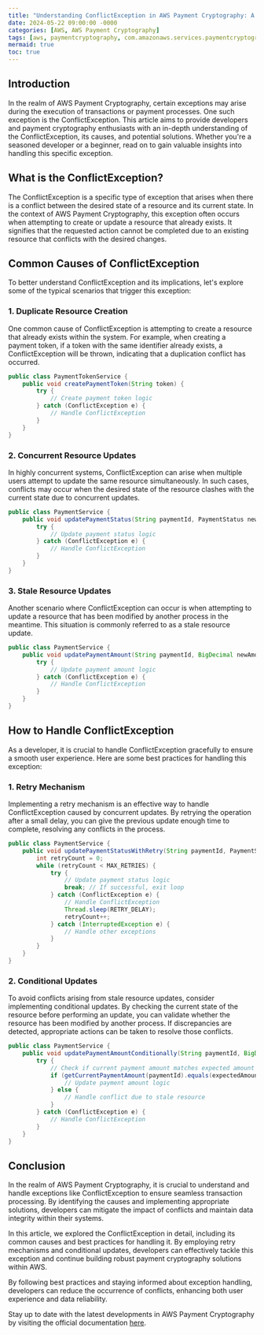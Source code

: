 ```yaml
---
title: "Understanding ConflictException in AWS Payment Cryptography: A Comprehensive Guide"
date: 2024-05-22 09:00:00 -0000
categories: [AWS, AWS Payment Cryptography]
tags: [aws, paymentcryptography, com.amazonaws.services.paymentcryptography.model]
mermaid: true
toc: true
---
```



## Introduction
In the realm of AWS Payment Cryptography, certain exceptions may arise during the execution of transactions or payment processes. One such exception is the ConflictException. This article aims to provide developers and payment cryptography enthusiasts with an in-depth understanding of the ConflictException, its causes, and potential solutions. Whether you're a seasoned developer or a beginner, read on to gain valuable insights into handling this specific exception.

## What is the ConflictException?
The ConflictException is a specific type of exception that arises when there is a conflict between the desired state of a resource and its current state. In the context of AWS Payment Cryptography, this exception often occurs when attempting to create or update a resource that already exists. It signifies that the requested action cannot be completed due to an existing resource that conflicts with the desired changes.

## Common Causes of ConflictException
To better understand ConflictException and its implications, let's explore some of the typical scenarios that trigger this exception:

### 1. Duplicate Resource Creation
One common cause of ConflictException is attempting to create a resource that already exists within the system. For example, when creating a payment token, if a token with the same identifier already exists, a ConflictException will be thrown, indicating that a duplication conflict has occurred.

```java
public class PaymentTokenService {
    public void createPaymentToken(String token) {
        try {
            // Create payment token logic
        } catch (ConflictException e) {
            // Handle ConflictException
        }
    }
}
```

### 2. Concurrent Resource Updates
In highly concurrent systems, ConflictException can arise when multiple users attempt to update the same resource simultaneously. In such cases, conflicts may occur when the desired state of the resource clashes with the current state due to concurrent updates. 

```java
public class PaymentService {
    public void updatePaymentStatus(String paymentId, PaymentStatus newStatus) {
        try {
            // Update payment status logic
        } catch (ConflictException e) {
            // Handle ConflictException
        }
    }
}
```

### 3. Stale Resource Updates
Another scenario where ConflictException can occur is when attempting to update a resource that has been modified by another process in the meantime. This situation is commonly referred to as a stale resource update. 

```java
public class PaymentService {
    public void updatePaymentAmount(String paymentId, BigDecimal newAmount) {
        try {
            // Update payment amount logic
        } catch (ConflictException e) {
            // Handle ConflictException
        }
    }
}
```

## How to Handle ConflictException
As a developer, it is crucial to handle ConflictException gracefully to ensure a smooth user experience. Here are some best practices for handling this exception:

### 1. Retry Mechanism
Implementing a retry mechanism is an effective way to handle ConflictException caused by concurrent updates. By retrying the operation after a small delay, you can give the previous update enough time to complete, resolving any conflicts in the process.

```java
public class PaymentService {
    public void updatePaymentStatusWithRetry(String paymentId, PaymentStatus newStatus) {
        int retryCount = 0;
        while (retryCount < MAX_RETRIES) {
            try {
                // Update payment status logic
                break; // If successful, exit loop
            } catch (ConflictException e) {
                // Handle ConflictException
                Thread.sleep(RETRY_DELAY);
                retryCount++;
            } catch (InterruptedException e) {
                // Handle other exceptions
            }
        }
    }
}
```

### 2. Conditional Updates
To avoid conflicts arising from stale resource updates, consider implementing conditional updates. By checking the current state of the resource before performing an update, you can validate whether the resource has been modified by another process. If discrepancies are detected, appropriate actions can be taken to resolve those conflicts.

```java
public class PaymentService {
    public void updatePaymentAmountConditionally(String paymentId, BigDecimal newAmount, BigDecimal expectedAmount) {
        try {
            // Check if current payment amount matches expected amount
            if (getCurrentPaymentAmount(paymentId).equals(expectedAmount)) {
                // Update payment amount logic
            } else {
                // Handle conflict due to stale resource
            }
        } catch (ConflictException e) {
            // Handle ConflictException
        }
    }
}
```

## Conclusion
In the realm of AWS Payment Cryptography, it is crucial to understand and handle exceptions like ConflictException to ensure seamless transaction processing. By identifying the causes and implementing appropriate solutions, developers can mitigate the impact of conflicts and maintain data integrity within their systems.

In this article, we explored the ConflictException in detail, including its common causes and best practices for handling it. By employing retry mechanisms and conditional updates, developers can effectively tackle this exception and continue building robust payment cryptography solutions within AWS.

By following best practices and staying informed about exception handling, developers can reduce the occurrence of conflicts, enhancing both user experience and data reliability.

Stay up to date with the latest developments in AWS Payment Cryptography by visiting the official documentation [here](https://docs.aws.amazon.com/payment-cryptography/latest/developerguide/).

